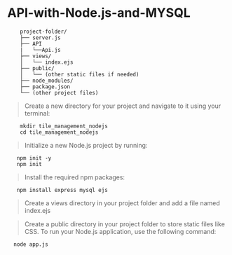 # API-with-Node.js-and-MYSQL

        project-folder/
        ├── server.js
        ├── API
        |   └──Api.js
        ├── views/
        │   └── index.ejs
        ├── public/
        │   └── (other static files if needed)
        ├── node_modules/
        ├── package.json
        └── (other project files)

> Create a new directory for your project and navigate to it using your terminal:
        
        mkdir tile_management_nodejs
        cd tile_management_nodejs

> Initialize a new Node.js project by running:

       npm init -y
       npm init

> Install the required npm packages:

       npm install express mysql ejs

> Create a views directory in your project folder and add a file named index.ejs

> Create a public directory in your project folder to store static files like CSS.
> To run your Node.js application, use the following command:

      node app.js


